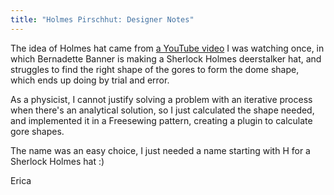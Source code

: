 ```yaml
---
title: "Holmes Pirschhut: Designer Notes"
---
```


The idea of Holmes hat came from [a YouTube video](https://www.youtube.com/watch?v=H24VBFMZJF4) I was watching once, in which Bernadette Banner is making a Sherlock Holmes deerstalker hat, and struggles to find the right shape of the gores to form the dome shape, which ends up doing by trial and error.

As a physicist, I cannot justify solving a problem with an iterative process when there's an analytical solution, so I just calculated the shape needed, and implemented it in a Freesewing pattern, creating a plugin to calculate gore shapes.

The name was an easy choice, I just needed a name starting with H for a Sherlock Holmes hat :)

Erica
 
